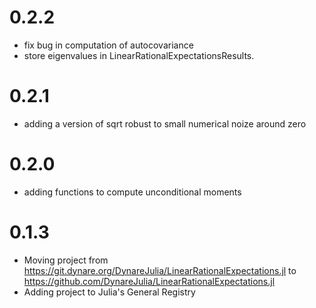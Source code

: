 0.2.2
=====
- fix bug in computation of autocovariance
- store eigenvalues in LinearRationalExpectationsResults.

0.2.1
=====
- adding a version of sqrt robust to small numerical noize around zero

0.2.0
=====
- adding functions to compute unconditional moments

0.1.3
======
- Moving project from https://git.dynare.org/DynareJulia/LinearRationalExpectations.jl to https://github.com/DynareJulia/LinearRationalExpectations.jl
- Adding project to Julia's General Registry
